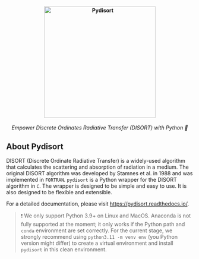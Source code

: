 <!-- Logo ------------------------------------------->
<h4 align="center">
    <img src="https://github.com/zoeyzyhu/pydisort/blob/main/docs/img/logo_tr_git.png" alt="Pydisort" width="300" style="display: block; margin: 0 auto">
</h4>

<!-- Subtitle --------------------------------------->
<p align="center">
  <i align="center">Empower Discrete Ordinates Radiative Transfer (DISORT) with Python 🚀</i>
</p>

## <a id='about-pydisort'> About Pydisort </a>

DISORT (Discrete Ordinate Radiative Transfer) is a widely-used algorithm that calculates the scattering and absorption of radiation in a medium. The original DISORT algorithm was developed by Stamnes et al. in 1988 and was implemented in `FORTRAN`. `pydisort` is a Python wrapper for the DISORT algorithm in `C`. The wrapper is designed to be simple and easy to use. It is also designed to be flexible and extensible.

For a detailed documentation, please visit https://pydisort.readthedocs.io/.

> ❗ We only support Python 3.9+ on Linux and MacOS. Anaconda is not fully supported at the moment; it only works if the Python path and `conda` environment are set correctly. For the current stage, we strongly recommend using `python3.11 -m venv env` (you Python version might differ) to create a virtual environment and install `pydisort` in this clean environment.
